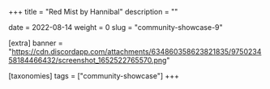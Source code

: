 +++
title = "Red Mist by Hannibal"
description = ""

date = 2022-08-14
weight = 0
slug = "community-showcase-9"

[extra]
banner = "https://cdn.discordapp.com/attachments/634860358623821835/975023458184466432/screenshot_1652522765570.png"

[taxonomies]
tags = ["community-showcase"]
+++